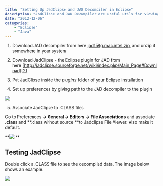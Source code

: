 ```yaml
---
title: "Setting Up JadClipse and JAD Decompiler in Eclipse"
description: "JadClipse and JAD Decompiler are useful utils for viewing sources for .class files. Here are the steps required for setting them up in Eclipse."
date: "2012-12-06"
categories:
    - "Eclipse"
    - "Java"
---
```

1. Download JAD decompiler from here [jad158g.mac.intel.zip ][1] and unzip it somewhere in your system

2. Download JadClipse - the Eclipse plugin for JAD from here [http://jadclipse.sourceforge.net/wiki/index.php/Main_Page#Download][2]


3. Put JadClipse inside the *plugins* folder of your Eclipse installation


4. Set up preferences by giving path to the JAD decompiler to the plugin


![][3]


5. Associate JadClipse to .CLASS files


Go to Preferences **-> General -> Editors -> File Associations** and associate **.class** and **.class without source **to Jadclipse File Viewer. Also make it default.


**![][4] **



## Testing JadClipse ##


Double click a .CLASS file to see the decompiled data. The image below shows an example.


![][5]


  [1]: downloads/jad158g.mac.intel.zip
  [2]: http://jadclipse.sourceforge.net/wiki/index.php/Main_Page#Download
  [3]: images/24-img-001.png
  [4]: images/24-img-002.png
  [5]: images/24-img-004.png
